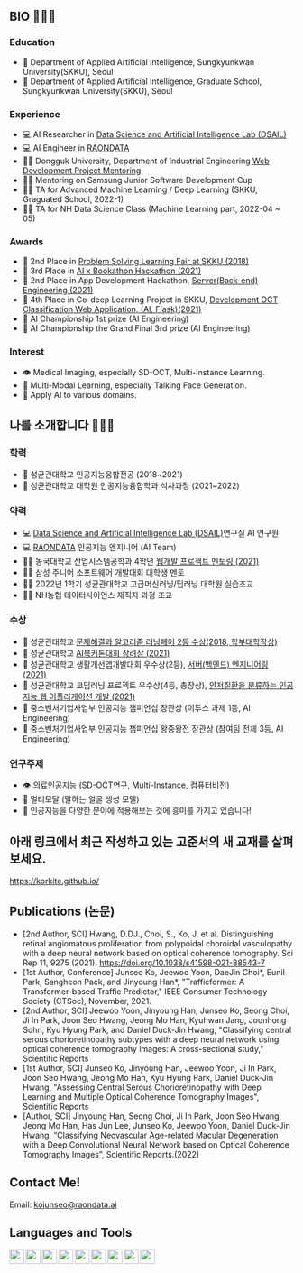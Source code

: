 ## BIO 👨🏻‍💻
### Education
- 🎒 Department of Applied Artificial Intelligence, Sungkyunkwan University(SKKU), Seoul
- 🎒 Department of Applied Artificial Intelligence, Graduate School, Sungkyunkwan University(SKKU), Seoul
### Experience
- 💻 AI Researcher in [Data Science and Artificial Intelligence Lab (DSAIL)][DSAIL]
- 💻 AI Engineer in [RAONDATA][raondata]
- 👨‍🏫 Dongguk University, Department of Industrial Engineering [Web Development Project Mentoring][dongmen]  
- 👨‍🏫 Mentoring on Samsung Junior Software Development Cup
- 👨‍🏫 TA for Advanced Machine Learning / Deep Learning (SKKU, Graguated School, 2022-1)
- 👨‍🏫 TA for NH Data Science Class (Machine Learning part, 2022-04 ~ 05)

### Awards
- 🥈 2nd Place in [Problem Solving Learning Fair at SKKU (2018)][learning]
- 🥉 3rd Place in [AI x Bookathon Hackathon (2021)][bookathon]
- 🥈 2nd Place in App Development Hackathon, [Server(Back-end) Engineering (2021)][appdev]
- 🥉 4th Place in Co-deep Learning Project in SKKU, [Development OCT Classification Web Application, (AI, Flask)(2021)][codeep]
- 🥇 AI Championship 1st prize (AI Engineering)
- 🥉 AI Championship the Grand Final 3rd prize (AI Engineering)

### Interest
- 👁 Medical Imaging, especially SD-OCT, Multi-Instance Learning.
- 🕺 Multi-Modal Learning, especially Talking Face Generation.
- 🚀 Apply AI to various domains.

## 나를 소개합니다 👨🏻‍💻
### 학력
- 🎒 성균관대학교 인공지능융합전공 (2018~2021)
- 🎒 성균관대학교 대학원 인공지능융합학과 석사과정 (2021~2022)
### 약력
- 💻 [Data Science and Artificial Intelligence Lab (DSAIL)][DSAIL]연구실 AI 연구원
- 💻 [RAONDATA][raondata] 인공지능 엔지니어 (AI Team)
- 👨‍🏫 동국대학교 산업시스템공학과 4학년 [웹개발 프로젝트 멘토링 (2021)][dongmen]
- 👨‍🏫 삼성 주니어 소프트웨어 개발대회 대학생 멘토
- 👨‍🏫 2022년 1학기 성균관대학교 고급머신러닝/딥러닝 대학원 실습조교
- 👨‍🏫 NH농협 데이터사이언스 재직자 과정 조교
### 수상
- 🥈 성균관대학교 [문제해결과 알고리즘 러닝페어 2등 수상(2018, 학부대학장상)][learning]
- 🥉 성균관대학교 [AI북커톤대회 장려상 (2021)][bookathon]
- 🥈 성균관대학교 생활개선앱개발대회 우수상(2등), [서버(백엔드) 엔지니어링 (2021)][appdev]
- 🥉 성균관대학교 코딥러닝 프로젝트 우수상(4등, 총장상), [안저질환을 분류하는 인공지능 웹 어플리케이션 개발 (2021)][codeep]
- 🥇 중소벤처기업사업부 인공지능 챔피언십 장관상 (이투스 과제 1등, AI Engineering)
- 🥉 중소벤처기업사업부 인공지능 챔피언십 왕중왕전 장관상 (참여팀 전체 3등, AI Engineering)
### 연구주제
- 👁 의료인공지능 (SD-OCT연구, Multi-Instance, 컴퓨터비전)
- 🕺 멀티모달 (말하는 얼굴 생성 모델)
- 🚀 인공지능을 다양한 분야에 적용해보는 것에 흥미를 가지고 있습니다!

## 아래 링크에서 최근 작성하고 있는 고준서의 새 교재를 살펴보세요.
https://korkite.github.io/

## Publications (논문)
- [2nd Author, SCI] Hwang, D.DJ., Choi, S., Ko, J. et al. Distinguishing retinal angiomatous proliferation from polypoidal choroidal vasculopathy with a deep neural network based on optical coherence tomography. Sci Rep 11, 9275 (2021). https://doi.org/10.1038/s41598-021-88543-7
- [1st Author, Conference] Junseo Ko, Jeewoo Yoon, DaeJin Choi*, Eunil Park, Sangheon Pack, and Jinyoung Han*, "Trafficformer: A Transformer-based Traffic Predictor," IEEE Consumer Technology Society (CTSoc), November, 2021.
- [2nd Author, SCI] Jeewoo Yoon, Jinyoung Han, Junseo Ko, Seong Choi, Ji In Park, Joon Seo Hwang, Jeong Mo Han, Kyuhwan Jang, Joonhong Sohn, Kyu Hyung Park, and Daniel Duck-Jin Hwang, "Classifying central serous chorioretinopathy subtypes with a deep neural network using optical coherence tomography images: A cross-sectional study," Scientific Reports
- [1st Author, SCI] Junseo Ko, Jinyoung Han, Jeewoo Yoon, Ji In Park, Joon Seo Hwang, Jeong Mo Han, Kyu Hyung Park, Daniel Duck-Jin Hwang, "Assessing Central Serous Chorioretinopathy with Deep Learning and Multiple Optical Coherence Tomography Images", Scientific Reports
- [Author, SCI] Jinyoung Han, Seong Choi, Ji In Park, Joon Seo Hwang, Jeong Mo Han, Has Jun Lee, Junseo Ko, Jeewoo Yoon, Daniel Duck-Jin Hwang, “Classifying Neovascular Age-related Macular Degeneration with a Deep Convolutional Neural Network based on Optical Coherence Tomography Images”, Scientific Reports.(2022)


## Contact Me!
Email: kojunseo@raondata.ai

## Languages and Tools
[<img align = "left" width="26px" src="https://user-images.githubusercontent.com/50725139/102698710-c4cec900-4282-11eb-9f13-b5477cf503bf.png">][Youtube Link]
[<img align = "left" width="26px" src="https://store-images.s-microsoft.com/image/apps.6287.14514296758674918.de7d5037-39e7-4c0a-b6bb-7346f5e3787c.8099b1a2-2ae0-41d0-8b74-5ace1c2d9a8a?mode=scale&q=90&h=200&w=200&background=%230078D7">][scholar]
<img align = "left" width="26px" src="https://user-images.githubusercontent.com/50725139/102698864-f1cfab80-4283-11eb-90a5-d53f95851daf.png">
<img align = "left" width="26px" src="https://user-images.githubusercontent.com/50725139/102698869-fdbb6d80-4283-11eb-8726-2af4048d8a15.jpeg">
<img align = "left" width="26px" src="https://user-images.githubusercontent.com/50725139/102698881-10ce3d80-4284-11eb-80a8-b8ffef6787ac.png">
<img align = "left" width="26px" src="https://user-images.githubusercontent.com/50725139/102698893-1cb9ff80-4284-11eb-87c9-040e0302dcbe.png">
<img align = "left" width="26px" src="https://user-images.githubusercontent.com/50725139/102698915-3b1ffb00-4284-11eb-9db1-b4303a38c479.png">
<img align = "left" width="26px" src="https://user-images.githubusercontent.com/50725139/102698916-44a96300-4284-11eb-9ef1-c1546bb2b721.png">
<img align = "left" width="26px" src="https://user-images.githubusercontent.com/50725139/102698918-48d58080-4284-11eb-91e7-72c255d9fbb7.png">



[DSAIL]: https://sites.google.com/view/datasciencelab/ "Go DSAIL"
[scholar]: https://scholar.google.com/citations?user=qt7vHIMAAAAJ&hl=ko&oi=ao
[Youtube link]: https://www.youtube.com/channel/UCCaunu3Cv09ZCDxU13Gx3Hg?view_as=subscriber
[appdev]: https://github.com/KorKite/SubwaySeat_APP
[learning]: https://github.com/KorKite/Offline-Calendar-Python-Tkinter
[bookathon]: https://github.com/KorKite/bookathon2021-SKKU-Team-COCO
[dongmen]: https://github.com/KorKite/dongguk-ontenttion-mentoring
[codeep]: https://github.com/KorKite/codeep2021-Team11
[raondata]: https://www.raondata.ai
